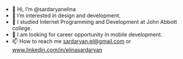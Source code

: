 - 👋 Hi, I’m @sardaryanelina
- 👀 I’m interested in design and development.
- 🌱 I studied Internet Programming and Development at John Abbott college.
- 💞️ I am looking for career opportunity in mobile development.
- 📫 How to reach me sardaryan.el@gmail.com or www.linkedin.com/in/elinasardaryan

<!---
sardaryanelina/sardaryanelina is a ✨ special ✨ repository because its `README.md` (this file) appears on your GitHub profile.
You can click the Preview link to take a look at your changes.
--->
